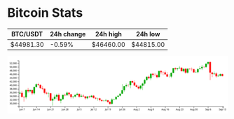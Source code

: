# Bitcoin Stats

BTC/USDT|24h change|24h high|24h low|
|---|---|---|---|
|$44981.30|-0.59%|$46460.00|$44815.00|

<img src="./chart.svg">
